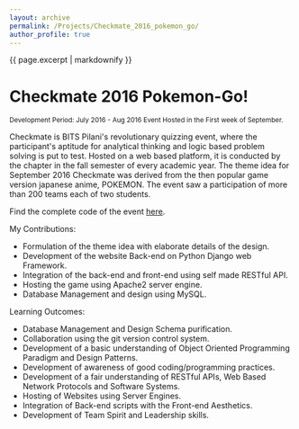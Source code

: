 ```yaml
---
layout: archive
permalink: /Projects/Checkmate_2016_pokemon_go/
author_profile: true
---
```


{{ page.excerpt | markdownify }}

# Checkmate 2016 Pokemon-Go!
<small>Development Period: July 2016 - Aug 2016 </small>
<small>Event Hosted in the First week of September.</small>

<p>Checkmate is BITS Pilani's revolutionary quizzing event, where the participant's aptitude for analytical thinking and logic based problem solving is put to test. Hosted on a web based platform, it is conducted by the chapter in the fall semester of every academic year. The theme idea for September 2016 Checkmate was derived from the then popular game version japanese anime, POKEMON. The event saw a participation of more than 200 teams each of two students.</p>

<p>Find the complete code of the event <a href="https://github.com/jbnerd/Pokemon-Checkmate-2016" id = "link">here</a>.</p>

<p>My Contributions:
	<ul>
		<li>Formulation of the theme idea with elaborate details of the design.</li>
		<li>Development of the website Back-end on Python Django web Framework.</li>
		<li>Integration of the back-end and front-end using self made RESTful API.</li>
		<li>Hosting the game using Apache2 server engine.</li>
		<li>Database Management and design using MySQL.</li>
	</ul>	
</p>

<p>Learning Outcomes:
	<ul>
		<li>Database Management and Design Schema purification.</li>
		<li>Collaboration using the git version control system.</li>
		<li>Development of a basic understanding of Object Oriented Programming Paradigm and Design Patterns.</li>
		<li>Development of awareness of good coding/programming practices.</li>
		<li>Development of a fair understanding of RESTful APIs, Web Based Network Protocols and Software Systems.</li>
		<li>Hosting of Websites using Server Engines.</li>
		<li>Integration of Back-end scripts with the Front-end Aesthetics.</li>
		<li>Development of Team Spirit and Leadership skills.</li>
	</ul>
</p>
